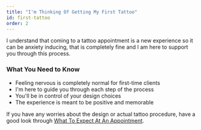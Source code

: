 ```yaml
---
title: "I'm Thinking Of Getting My First Tattoo"
id: first-tattoo
order: 2
---
```


I understand that coming to a tattoo appointment is a new experience so it can be anxiety inducing, that is completely fine and I am here to support you through this process.

### What You Need to Know

* Feeling nervous is completely normal for first-time clients
* I'm here to guide you through each step of the process
* You'll be in control of your design choices
* The experience is meant to be positive and memorable

If you have any worries about the design or actual tattoo procedure, have a good look through <a href="javascript:void(0);" class="faq-link" data-target="during-appointment">What To Expect At An Appointment</a>.
